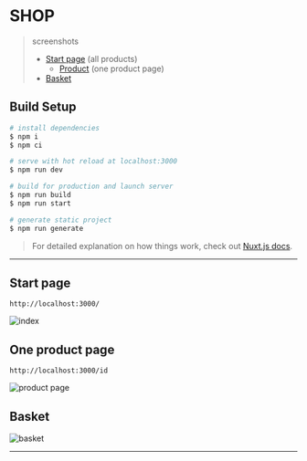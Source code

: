 # SHOP
> screenshots
> - [Start page](https://github.com/kmikhaltsevich/shop#start-page) (all products)
>   - [Product](https://github.com/kmikhaltsevich/shop#one-product-page) (one product page)
> - [Basket](https://github.com/kmikhaltsevich/shop#basket)

## Build Setup

``` bash
# install dependencies
$ npm i
$ npm ci

# serve with hot reload at localhost:3000
$ npm run dev

# build for production and launch server
$ npm run build
$ npm run start

# generate static project
$ npm run generate
```
>For detailed explanation on how things work, check out [Nuxt.js docs](https://nuxtjs.org).

---
## Start page
```
http://localhost:3000/
```
![index](https://i.postimg.cc/dtYg3j85/Fire-Shot-Capture-001-nike-shop-nike-shop-localhost.png)

## One product page
```
http://localhost:3000/id
```
![product page](https://i.postimg.cc/X7sxWfxG/Fire-Shot-Capture-001-nike-shop-w-nike-shop-localhost.png)

## Basket
![basket](https://i.postimg.cc/MKHVyhbH/Fire-Shot-Capture-007-nike-shop-nasdike-shop-localhost.png)

---
